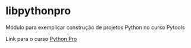 # libpythonpro
Módulo para exemplicar construção de projetos Python no curso Pytools

Link para o curso [Python Pro](https://pythonpro.com.br/)

